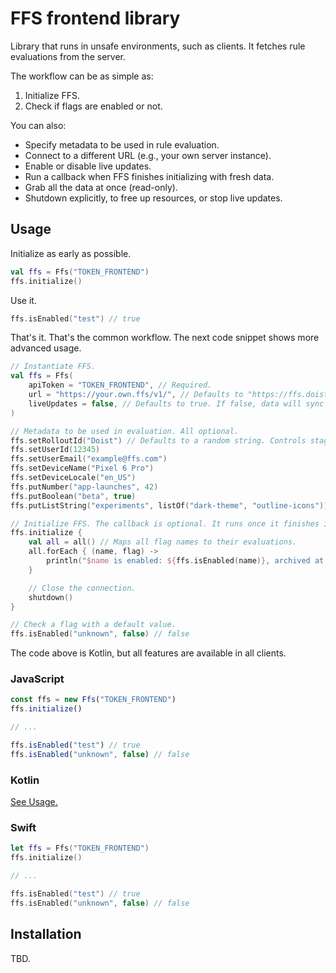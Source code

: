 # FFS frontend library

Library that runs in unsafe environments, such as clients. It fetches rule evaluations from the server.

The workflow can be as simple as:

1. Initialize FFS.
2. Check if flags are enabled or not.

You can also:

- Specify metadata to be used in rule evaluation.
- Connect to a different URL (e.g., your own server instance).
- Enable or disable live updates.
- Run a callback when FFS finishes initializing with fresh data.
- Grab all the data at once (read-only).
- Shutdown explicitly, to free up resources, or stop live updates.

## Usage

Initialize as early as possible.

```kotlin
val ffs = Ffs("TOKEN_FRONTEND")
ffs.initialize()
```

Use it.

```kotlin
ffs.isEnabled("test") // true
```

That's it. That's the common workflow. The next code snippet shows more advanced usage.

```kotlin
// Instantiate FFS.
val ffs = Ffs(
    apiToken = "TOKEN_FRONTEND", // Required.
    url = "https://your.own.ffs/v1/", // Defaults to "https://ffs.doist.com".
    liveUpdates = false, // Defaults to true. If false, data will sync once.
)

// Metadata to be used in evaluation. All optional.
ffs.setRolloutId("Doist") // Defaults to a random string. Controls staged rollouts.
ffs.setUserId(12345)
ffs.setUserEmail("example@ffs.com")
ffs.setDeviceName("Pixel 6 Pro")
ffs.setDeviceLocale("en_US")
ffs.putNumber("app-launches", 42)
ffs.putBoolean("beta", true)
ffs.putListString("experiments", listOf("dark-theme", "outline-icons"))

// Initialize FFS. The callback is optional. It runs once it finishes initializing.
ffs.initialize {
    val all = all() // Maps all flag names to their evaluations.
    all.forEach { (name, flag) ->
        println("$name is enabled: ${ffs.isEnabled(name)}, archived at: ${flag.archived_at}")
    }

    // Close the connection.
    shutdown()
}

// Check a flag with a default value.
ffs.isEnabled("unknown", false) // false
```

The code above is Kotlin, but all features are available in all clients.

### JavaScript

```javascript
const ffs = new Ffs("TOKEN_FRONTEND")
ffs.initialize()

// ...

ffs.isEnabled("test") // true
ffs.isEnabled("unknown", false) // false
```

### Kotlin

[See Usage.](#usage)

### Swift

```swift
let ffs = Ffs("TOKEN_FRONTEND")
ffs.initialize()

// ...

ffs.isEnabled("test") // true
ffs.isEnabled("unknown", false) // false
```

## Installation

TBD.
